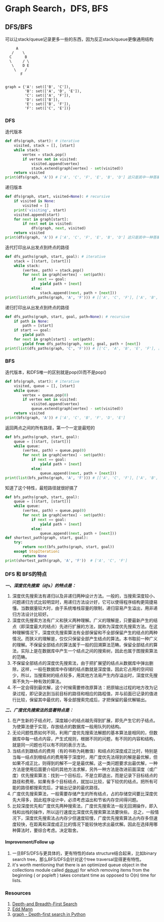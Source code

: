 # Graph Search，DFS, BFS



## DFS/BFS 

可以让stack/queue记录更多一些的东西，因为反正stack/queue更像通用结构

```
     A
   /    \
  C      B
  \     / \
   \    D E
    \    /
       F


graph = {'A': set(['B', 'C']),
         'B': set(['A', 'D', 'E']),
         'C': set(['A', 'F']),
         'D': set(['B']),
         'E': set(['B', 'F']),
         'F': set(['C', 'E'])}
```
### DFS

迭代版本
```python
def dfs(graph, start): # iterative
    visited, stack = [], [start]
    while stack:
        vertex = stack.pop()
        if vertex not in visited:
            visited.append(vertex)
            stack.extend(graph[vertex] - set(visited))
    return visited
print(dfs(graph, 'A')) # ['A', 'C', 'F', 'E', 'B', 'D'] 这只是其中一种答案 
```

递归版本
```python
def dfs(graph, start, visited=None): # recursive
    if visited is None:
        visited = []
    print('visiting', start)
    visited.append(start)
    for next in graph[start]:
        if next not in visited:
            dfs(graph, next, visited)
    return visited
print(dfs(graph, 'A')) # ['A', 'C', 'F', 'E', 'B', 'D'] 这只是其中一种答案 
```


迭代打印出从出发点到终点的路径
```python
def dfs_paths(graph, start, goal): # iterative
    stack = [(start, [start])]
    while stack:
        (vertex, path) = stack.pop()
        for next in graph[vertex] - set(path):
            if next == goal:
                yield path + [next]
            else:
                stack.append((next, path + [next]))
print(list(dfs_paths(graph, 'A', 'F'))) # [['A', 'C', 'F'], ['A', 'B', 'E', 'F']]
```

递归打印出从出发点到终点的路径
```python
def dfs_paths(graph, start, goal, path=None): # recursive
    if path is None:
        path = [start]
    if start == goal:
        yield path
    for next in graph[start] - set(path):
        yield from dfs_paths(graph, next, goal, path + [next])
print(list(dfs_paths(graph, 'C', 'F'))) # [['C', 'A', 'B', 'E', 'F'], ['C', 'F']]
```

### BFS

迭代版本，和DFS唯一的区别就是pop(0)而不是pop()
```python
def bfs(graph, start): # iterative
    visited, queue = [], [start]
    while queue:
        vertex = queue.pop(0)
        if vertex not in visited:
            visited.append(vertex)
            queue.extend(graph[vertex] - set(visited))
    return visited
print(bfs(graph, 'A')) # ['A', 'C', 'B', 'F', 'D', 'E']
```


返回两点之间的所有路径，第一个一定是最短的
```python
def bfs_paths(graph, start, goal):
    queue = [(start, [start])]
    while queue:
        (vertex, path) = queue.pop(0)
        for next in graph[vertex] - set(path):
            if next == goal:
                yield path + [next]
            else:
                queue.append((next, path + [next]))
print(list(bfs_paths(graph, 'A', 'F'))) # [['A', 'C', 'F'], ['A', 'B', 'E', 'F']]
```

知道了这个特性，最短路径就很好搞了
```python
def bfs_paths(graph, start, goal):
    queue = [(start, [start])]
    while queue:
        (vertex, path) = queue.pop(0)
        for next in graph[vertex] - set(path):
            if next == goal:
                yield path + [next]
            else:
                queue.append((next, path + [next]))
def shortest_path(graph, start, goal):
    try:
        return next(bfs_paths(graph, start, goal))
    except StopIteration:
        return None
print(shortest_path(graph, 'A', 'F'))  # ['A', 'C', 'F']
```

### DFS 和 BFS的特点

***一、深度优先搜索（dfs）的特点是：***
1. 深度优先搜索法有递归以及非递归两种设计方法。一般的，当搜索深度较小、问题递归方式比较明显时，用递归方法设计好，它可以使得程序结构更简捷易懂。当数据量较大时，由于系统堆栈容量的限制，递归容易产生溢出，用非递归方法设计比较好。
2. 深度优先搜索方法有广义和狭义两种理解。广义的理解是，只要最新产生的结点（即深度最大的结点）先进行扩展的方法，就称为深度优先搜索方法。在这种理解情况下，深度优先搜索算法有全部保留和不全部保留产生的结点的两种情况。而狭义的理解是，仅仅只保留全部产生结点的算法。本书取前一种广义的理解。不保留全部结点的算法属于一般的回溯算法范畴。保留全部结点的算法，实际上是在数据库中产生一个结点之间的搜索树，因此也属于图搜索算法的范畴。
3. 不保留全部结点的深度优先搜索法，由于把扩展望的结点从数据库中弹出删除，这样，一般在数据库中存储的结点数就是深度值，因此它占用的空间较少，所以，当搜索树的结点较多，用其他方法易产生内存溢出时，深度优先搜索不失为一种有效的算法。
4. 不一定会得到最优解，这个时候需要修改原算法：把原输出过程的地方改为记录过程，即记录达到当前目标的路径和相应的路程值，并与前面已记录的值进行比较，保留其中最优的，等全部搜索完成后，才把保留的最优解输出。

***二、广度优先搜索法的显著特点是：***
1. 在产生新的子结点时，深度越小的结点越先得到扩展，即先产生它的子结点。为使算法便于实现，存放结点的数据库一般用队列的结构。
2. 无论问题性质如何不同，利用广度优先搜索法解题的基本算法是相同的，但数据库中每一结点内容，产生式规则，根据不同的问题，有不同的内容和结构，就是同一问题也可以有不同的表示方法。
3. 当结点到跟结点的费用（有的书称为耗散值）和结点的深度成正比时，特别是当每一结点到根结点的费用等于深度时，用广度优先法得到的解是最优解，但如果不成正比，则得到的解不一定是最优解。这一类问题要求出最优解，一种方法是使用后面要介绍的其他方法求解，另外一种方法是改进前面深度（或广度）优先搜索算法：找到一个目标后，不是立即退出，而是记录下目标结点的路径和费用，如果有多个目标结点，就加以比较，留下较优的结点。把所有可能的路径都搜索完后，才输出记录的最优路径。
4. 广度优先搜索算法，一般需要存储产生的所有结点，占的存储空间要比深度优先大得多，因此程序设计中，必须考虑溢出和节省内存空间得问题。
5. 比较深度优先和广度优先两种搜索法，广度优先搜索法一般无回溯操作，即入栈和出栈的操作，所以运行速度比深度优先搜索算法法要快些。
总之，一般情况下，深度优先搜索法占内存少但速度较慢，广度优先搜索算法占内存多但速度较快，在距离和深度成正比的情况下能较快地求出最优解。因此在选择用哪种算法时，要综合考虑。决定取舍。

#### Improvement/Follow up

1. 一旦BFS/DFS与更具体的，更有特性的data structure结合起来，比如binary search tree，那么BFS/DFS会针对这个tree traversal显得更有特性。
2. it's worth mentioning that there is an optimized queue object in the collections module called [deque](https://docs.python.org/2/library/collections.html#collections.deque)) for which removing items from the beginning ( or popleft ) takes constant time as opposed to O(n) time for lists. 



### Resources

1. [Depth-and Breadth-First Search](https://jeremykun.com/2013/01/22/depth-and-breadth-first-search/)
2. [Edd Mann](http://eddmann.com/posts/depth-first-search-and-breadth-first-search-in-python/)
3. [graph - Depth-first search in Python](https://codereview.stackexchange.com/questions/78577/depth-first-search-in-python)




